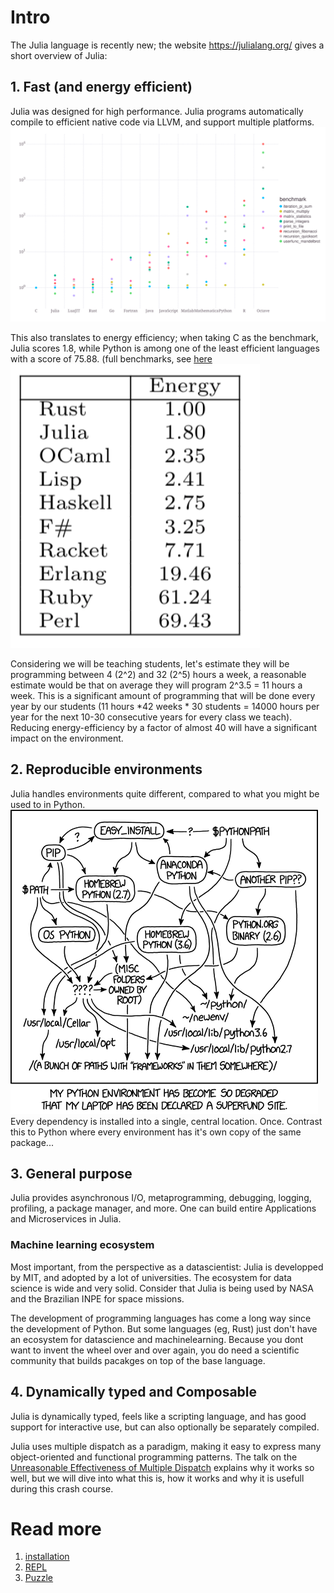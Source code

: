 # Intro

The Julia language is recently new; the website https://julialang.org/ gives a short overview of Julia:
## 1. Fast (and energy efficient)
Julia was designed for high performance. Julia programs automatically compile to efficient native code via LLVM, and support multiple platforms.
![](img/Julia%20Benchmarks.svg)

This also translates to energy efficiency; when taking C as the benchmark, Julia scores 1.8, while Python is among one of the least efficient languages with a score of 75.88. (full benchmarks, see [here](https://sites.google.com/view/energy-efficiency-languages)
![](img/energy.png)

Considering we will be teaching students, let's estimate they will be programming between 4 (2^2) and 32 (2^5) hours a week, a reasonable estimate would be that on average they will program 2^3.5 = 11 hours a week. This is a significant amount of programming that will be done every year by our students (11 hours *42 weeks * 30 students = 14000 hours per year for the next 10-30 consecutive years for every class we teach). Reducing energy-efficiency by a factor of almost 40 will have a significant impact on the environment.

## 2. Reproducible environments
Julia handles environments quite different, compared to what you might be used to in Python.
![](img/Python%20Environment.png)
Every dependency is installed into a single, central location. Once. Contrast this to Python where every environment has it's own copy of the same package...

## 3. General purpose
Julia provides asynchronous I/O, metaprogramming, debugging, logging, profiling, a package manager, and more. One can build entire Applications and Microservices in Julia.

### Machine learning ecosystem
Most important, from the perspective as a datascientist: Julia is developped by MIT, and adopted by a lot of universities. The ecosystem for data science is wide and very solid. Consider that Julia is being used by NASA and the Brazilian INPE for space missions.

The development of programming languages has come a long way since the development of Python. But some languages (eg, Rust) just don't have an ecosystem for datascience and machinelearning. Because you dont want to invent the wheel over and over again, you do need a scientific community that builds pacakges on top of the base language.

## 4. Dynamically typed and Composable
Julia is dynamically typed, feels like a scripting language, and has good support for interactive use, but can also optionally be separately compiled.

Julia uses multiple dispatch as a paradigm, making it easy to express many object-oriented and functional programming patterns. The talk on the [Unreasonable Effectiveness of Multiple Dispatch](https://www.youtube.com/live/kc9HwsxE1OY) explains why it works so well, but we will dive into what this is, how it works and why it is usefull during this crash course.

# Read more
1. [installation](docs/installation.md)
2. [REPL](docs/REPL.md)
3. [Puzzle](docs/puzzle.md)


